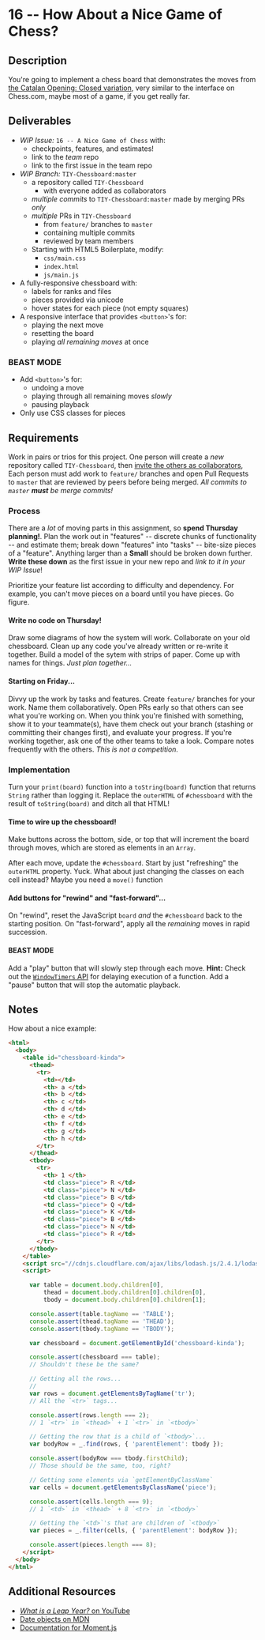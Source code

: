 # 16 -- How About a Nice Game of Chess?

## Description

You're going to implement a chess board that demonstrates the moves from [the Catalan Opening: Closed variation](http://www.chess.com/opening/eco/E06_Catalan_Opening_Closed_Variation), very similar to the interface on Chess.com, maybe most of a game, if you get really far.

## Deliverables

* _WIP Issue:_ `16 -- A Nice Game of Chess` with:
  * checkpoints, features, and estimates!
  * link to the _team_ repo
  * link to the first issue in the team repo
* _WIP Branch:_ `TIY-Chessboard:master`
  * a repository called `TIY-Chessboard`
    * with everyone added as collaborators
  * _multiple commits_ to `TIY-Chessboard:master` made by merging PRs _only_
  * _multiple_ PRs in `TIY-Chessboard`
    * from `feature/` branches to `master`
    * containing multiple commits
    * reviewed by team members
  * Starting with HTML5 Boilerplate, modify:
    * `css/main.css`
    * `index.html`
    * `js/main.js`
* A fully-responsive chessboard with:
  * labels for ranks and files
  * pieces provided via unicode
  * hover states for each piece (not empty squares)
* A responsive interface that provides `<button>`'s for:
  * playing the next move
  * resetting the board
  * playing _all remaining moves_ at once

### BEAST MODE

* Add `<button>`'s for:
  * undoing a move
  * playing through all remaining moves _slowly_
  * pausing playback
* Only use CSS classes for pieces

## Requirements

Work in pairs or trios for this project. One person will create a _new_ repository called `TIY-Chessboard`, then [invite the others as collaborators](https://help.github.com/articles/adding-collaborators-to-a-personal-repository/), Each person must add work to `feature/` branches and open Pull Requests to `master` that are reviewed by peers before being merged. _All commits to `master` **must** be merge commits!_

### Process

There are a _lot_ of moving parts in this assignment, so **spend Thursday planning!**. Plan the work out in "features" -- discrete chunks of functionality -- and estimate them; break down "features" into "tasks" -- bite-size pieces of a "feature". Anything larger than a **Small** should be broken down further. **Write these down** as the first issue in your new repo and _link to it in your WIP Issue_!

Prioritize your feature list according to difficulty and dependency. For example, you can't move pieces on a board until you have pieces. Go figure.

#### Write no code on Thursday!

Draw some diagrams of how the system will work. Collaborate on your old chessboard. Clean up any code you've already written or re-write it together. Build a model of the sytem with strips of paper. Come up with names for things. _Just plan together..._

#### Starting on Friday...

Divvy up the work by tasks and features. Create `feature/` branches for your work. Name them collaboratively. Open PRs early so that others can see what you're working on. When you think you're finished with something, show it to your teammate(s), have them check out your branch (stashing or committing their changes first), and evaluate your progress. If you're working together, ask one of the other teams to take a look. Compare notes frequently with the others. _This is not a competition._

### Implementation

Turn your `print(board)` function into a `toString(board)` function that returns `String` rather than logging it. Replace the `outerHTML` of `#chessboard` with the result of `toString(board)` and ditch all that HTML!

#### Time to wire up the chessboard!

Make buttons across the bottom, side, or top that will increment the board through moves, which are stored as elements in an `Array`.

After each move, update the `#chessboard`. Start by just "refreshing" the `outerHTML` property. Yuck. What about just changing the classes on each cell instead? Maybe you need a `move()` function

#### Add buttons for "rewind" and "fast-forward"...

On "rewind", reset the JavaScript `board` _and_ the `#chessboard` back to the starting position. On "fast-forward", apply all the _remaining_ moves in rapid succession.

#### BEAST MODE

Add a "play" button that will slowly step through each move. **Hint:** Check out the [`WindowTimers` API](https://developer.mozilla.org/en-US/docs/Web/API/WindowTimers) for delaying execution of a function. Add a "pause" button that will stop the automatic playback.

## Notes

How about a nice example:

```html
<html>
  <body>
    <table id="chessboard-kinda">
      <thead>
        <tr>
          <td></td>
          <th> a </td>
          <th> b </td>
          <th> c </td>
          <th> d </td>
          <th> e </td>
          <th> f </td>
          <th> g </td>
          <th> h </td>
        </tr>
      </thead>
      <tbody>
        <tr>
          <th> 1 </th>
          <td class="piece"> R </td>
          <td class="piece"> N </td>
          <td class="piece"> B </td>
          <td class="piece"> Q </td>
          <td class="piece"> K </td>
          <td class="piece"> B </td>
          <td class="piece"> N </td>
          <td class="piece"> R </td>
        </tr>
      </tbody>
    </table>
    <script src="//cdnjs.cloudflare.com/ajax/libs/lodash.js/2.4.1/lodash.min.js"></script>
    <script>

      var table = document.body.children[0],
          thead = document.body.children[0].children[0],
          tbody = document.body.children[0].children[1];

      console.assert(table.tagName == 'TABLE');
      console.assert(thead.tagName == 'THEAD');
      console.assert(tbody.tagName == 'TBODY');

      var chessboard = document.getElementById('chessboard-kinda');

      console.assert(chessboard === table);
      // Shouldn't these be the same?

      // Getting all the rows...
      //
      var rows = document.getElementsByTagName('tr');
      // All the `<tr>` tags...

      console.assert(rows.length === 2);
      // 1 `<tr>` in `<thead>` + 1 `<tr>` in `<tbody>`

      // Getting the row that is a child of `<tbody>`...
      var bodyRow = _.find(rows, { 'parentElement': tbody });

      console.assert(bodyRow === tbody.firstChild);
      // Those should be the same, too, right?

      // Getting some elements via `getElementByClassName`
      var cells = document.getElementsByClassName('piece');

      console.assert(cells.length === 9);
      // 1 `<td>` in `<thead>` + 8 `<tr>` in `<tbody>`

      // Getting the `<td>`'s that are children of `<tbody>`
      var pieces = _.filter(cells, { 'parentElement': bodyRow });

      console.assert(pieces.length === 8);
    </script>
  </body>
</html>
```

## Additional Resources

* [_What is a Leap Year?_ on YouTube](https://www.youtube.com/watch?v=56zlm9qhVGc)
* [Date objects on MDN](https://developer.mozilla.org/en-US/docs/Web/JavaScript/Reference/Global_Objects/Date)
* [Documentation for Moment.js](http://momentjs.com/docs/)

